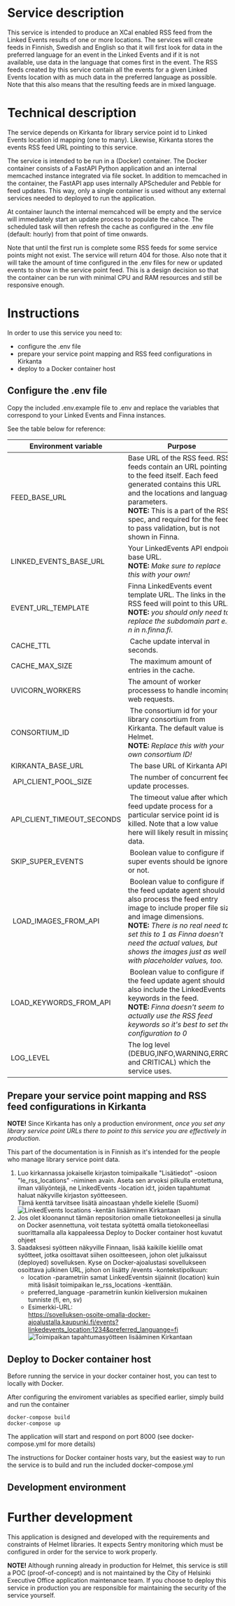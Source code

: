 # Service description

This service is intended to produce an XCal enabled RSS feed from the Linked Events results of one or more locations. The services will create feeds in Finnish, Swedish and English so that it will first look for data in the preferred language for an event in the Linked Events and if it is not available, use data in the language that comes first in the event.
The RSS feeds created by this service contain all the events for a given Linked Events location with as much data in the preferred language as possible. Note that this also means that the resulting feeds are in mixed language.

# Technical description

The service depends on Kirkanta for library service point id to Linked Events location id mapping (one to many). Likewise, Kirkanta stores the events RSS feed URL pointing to this service.

The service is intended to be run in a (Docker) container. The Docker container consists of a FastAPI Python application and an internal memcached instance integrated via file socket. In addition to memcached in the container, the FastAPI app uses internally APScheduler and Pebble for feed updates. This way, only a single container is used without any external services needed to deployed to run the application.

At container launch the internal memcahced will be empty and the service will immediately start an update process to populate the cahce. The scheduled task will then refresh the cache as configured in the .env file (default: hourly) from that point of time onwards.

Note that until the first run is complete some RSS feeds for some service points might not exist. The service will return 404 for those. Also note that it will take the amount of time configured in the .env files for new or updated events to show in the service point feed. This is a design decision so that the container can be run with minimal CPU and RAM resources and still be responsive enough.

# Instructions

In order to use this service you need to:
- configure the .env file
- prepare your service point mapping and RSS feed configurations in Kirkanta
- deploy to a Docker container host

## Configure the .env file 

Copy the included .env.example file to .env and replace the variables that correspond to your Linked Events and Finna instances.

See the table below for reference:

| Environment variable | Purpose | Example value |
| - | - | - |
| FEED_BASE_URL | Base URL of the RSS feed. RSS feeds contain an URL pointing to the feed itself. Each feed generated contains this URL and the locations and language parameters. <br/> **NOTE:** This is a part of the RSS spec, and required for the feed to pass validation, but is not shown in Finna. | https://example.org/ |
| LINKED_EVENTS_BASE_URL | Your LinkedEvents API endpoint base URL. <br/> **NOTE:** *Make sure to replace this with your own!* | https://api.hel.fi/linkedevents/v1 |
| EVENT_URL_TEMPLATE | Finna LinkedEvents event template URL. The links in the RSS feed will point to this URL. <br/>  **NOTE:** *you should only need to replace the subdomain part e.g. n in n.finna.fi*.  | https://helmet.finna.fi/FeedContent/LinkedEvents?id={id} |
| CACHE_TTL | Cache update interval in seconds. | 3600 |
| CACHE_MAX_SIZE | The maximum amount of entries in the cache. | 3600 |
| UVICORN_WORKERS | The amount of worker processess to handle incoming web requests. | 4 |
| CONSORTIUM_ID | The consortium id for your library consortium from Kirkanta. The default value is Helmet. <br/> **NOTE:** *Replace this with your own consortium ID!* | 2093 |
| KIRKANTA_BASE_URL | The base URL of Kirkanta API | https://api.kirjastot.fi/v4 |
| API_CLIENT_POOL_SIZE | The number of concurrent feed update processes. | 10 |
| API_CLIENT_TIMEOUT_SECONDS | The timeout value after which a feed update process for a particular service point id is killed. Note that a low value here will likely result in missing data. | 300 |
| SKIP_SUPER_EVENTS | Boolean value to configure if super events should be ignored or not. | 1 | 
| LOAD_IMAGES_FROM_API | Boolean value to configure if the feed update agent should also process the feed entry image to include proper file size and image dimensions. <br/> **NOTE:** *There is no real need to set this to 1 as Finna doesn't need the actual values, but shows the images just as well with placeholder values, too.* | 0 |
| LOAD_KEYWORDS_FROM_API | Boolean value to configure if the feed update agent should also include the LinkedEvents keywords in the feed. <br/> **NOTE:** *Finna doesn't seem to actually use the RSS feed keywords so it's best to set the configuration to 0* | 0 |
| LOG_LEVEL | The log level (DEBUG,INFO,WARNING,ERROR and CRITICAL) which the service uses. | INFO |

## Prepare your service point mapping and RSS feed configurations in Kirkanta

**NOTE!** Since Kirkanta has only a production environment, *once you set any library service point URLs there to point to this service you are effectively in production*. 

This part of the documentation is in Finnish as it's intended for the people who manage library service point data.

1. Luo kirkannassa jokaiselle kirjaston toimipaikalle "Lisätiedot" -osioon "le_rss_locations" -niminen avain. Aseta sen arvoksi pilkulla erotettuna, ilman väliyöntejä, ne LinkedEvents -location id:t, joiden tapahtumat haluat näkyville kirjaston syötteeseen. <br/>Tämä kenttä tarvitsee lisätä ainoastaan yhdelle kielelle (Suomi) ![LinkedEvents locations -kentän lisääminen Kirkantaan](doc_images/add_le_rss_locations.png)
2. Jos olet kloonannut tämän repositorion omalle tietokoneellesi ja sinulla on Docker asennettuna, voit testata syötettä omalla tietokoneellasi suorittamalla alla kappaleessa Deploy to Docker container host kuvatut ohjeet
3. Saadaksesi syötteen näkyville Finnaan, lisää kaikille kielille omat syötteet, jotka osoittavat siihen osoitteeseen, johon olet julkaissut (deployed) sovelluksen. Kyse on Docker-ajoalustasi sovellukseen osoittava julkinen URL, johon on lisätty /events -kontekstipolkuun:
    * location -parametriin samat LinkedEventsin sijainnit (location) kuin mitä lisäsit toimipaikan le_rss_locations -kenttään.
    * preferred_language -parametriin kunkin kieliversion mukainen tunniste (fi, en, sv)
    * Esimerkki-URL: <br/> https://sovelluksen-osoite-omalla-docker-ajoalustalla.kaupunki.fi/events?linkedevents_location:1234&preferred_languange=fi ![Toimipaikan tapahtumasyötteen lisääminen Kirkantaan](doc_images/add_tapahtumat.png)

## Deploy to Docker container host

Before running the service in your docker container host, you can test to locally with Docker.

After configuring the enviroment variables as specified earlier, simply build and run the container

```
docker-compose build
docker-compose up
```

The application will start and respond on port 8000 (see docker-compose.yml for more details)

The instructions for Docker container hosts vary, but the easiest way to run the service is to build and run the included docker-compose.yml 

## Development environment



# Further development

This application is designed and developed with the requirements and constraints of Helmet libraries. It expects Sentry monitoring which must be configured in order for the service to work properly. 

**NOTE!** Although running already in production for Helmet, this service is still a POC (proof-of-concept) and is not maintained by the City of Helsinki Executive Office application maintenance team. If you choose to deploy this service in production you are responsible for maintaining the security of the service yourself.
